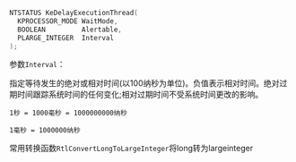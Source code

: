

```C
NTSTATUS KeDelayExecutionThread(
  KPROCESSOR_MODE WaitMode,
  BOOLEAN         Alertable,
  PLARGE_INTEGER  Interval
);
```
参数`Interval`：

指定等待发生的绝对或相对时间(以100纳秒为单位)。负值表示相对时间。绝对过期时间跟踪系统时间的任何变化;相对过期时间不受系统时间更改的影响。

```
1秒 = 1000毫秒 = 1000000000纳秒

1毫秒 = 1000000纳秒
```

常用转换函数`RtlConvertLongToLargeInteger`将long转为largeinteger

